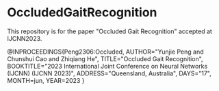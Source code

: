 # OccludedGaitRecognition
This repository is for the paper "Occluded Gait Recognition" accepted at IJCNN2023.

@INPROCEEDINGS{Peng2306:Occluded,
AUTHOR="Yunjie Peng and Chunshui Cao and Zhiqiang He",
TITLE="Occluded Gait Recognition",
BOOKTITLE="2023 International Joint Conference on Neural Networks (IJCNN) (IJCNN 2023)",
ADDRESS="Queensland, Australia",
DAYS="17",
MONTH=jun,
YEAR=2023
}
